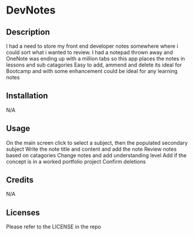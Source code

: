 # DevNotes

## Description
I had a need to store my front end developer notes somewhere where i could sort what i wanted to review.
I had a notepad thrown away and OneNote was ending up with a million tabs so this app places the notes in lessons and sub catagories
Easy to add, ammend and delete its ideal for Bootcamp and with some enhancement could be ideal for any learning notes


## Installation
N/A

## Usage
On the main screen click to select a subject, then the populated secondary subject
Write the note title and content and add the note
Review notes based on catagories
Change notes and add understanding level
Add if the concept is in a worked portfolio project
Confirm deletions

## Credits
N/A

## Licenses
Please refer to the LICENSE in the repo